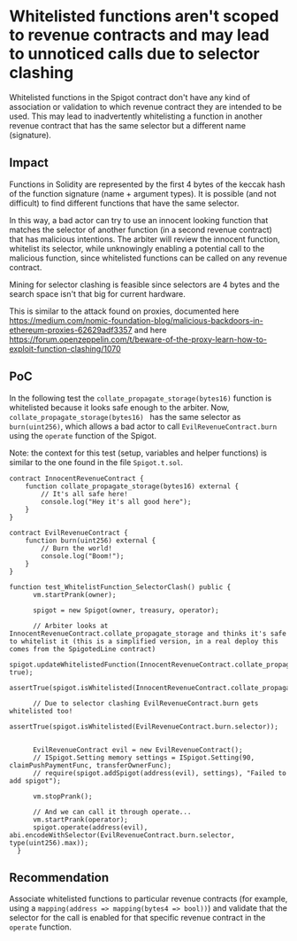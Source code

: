# Whitelisted functions aren't scoped to revenue contracts and may lead to unnoticed calls due to selector clashing

Whitelisted functions in the Spigot contract don't have any kind of association or validation to which revenue contract they are intended to be used. This may lead to inadvertently whitelisting a function in another revenue contract that has the same selector but a different name (signature).

## Impact

Functions in Solidity are represented by the first 4 bytes of the keccak hash of the function signature (name + argument types). It is possible (and not difficult) to find different functions that have the same selector.

In this way, a bad actor can try to use an innocent looking function that matches the selector of another function (in a second revenue contract) that has malicious intentions. The arbiter will review the innocent function, whitelist its selector, while unknowingly enabling a potential call to the malicious function, since whitelisted functions can be called on any revenue contract. 

Mining for selector clashing is feasible since selectors are 4 bytes and the search space isn't that big for current hardware.

This is similar to the attack found on proxies, documented here https://medium.com/nomic-foundation-blog/malicious-backdoors-in-ethereum-proxies-62629adf3357 and here https://forum.openzeppelin.com/t/beware-of-the-proxy-learn-how-to-exploit-function-clashing/1070

## PoC

In the following test the `collate_propagate_storage(bytes16)` function is whitelisted because it looks safe enough to the arbiter. Now, `collate_propagate_storage(bytes16) ` has the same selector as `burn(uint256)`, which allows a bad actor to call `EvilRevenueContract.burn` using the `operate` function of the Spigot.

Note: the context for this test (setup, variables and helper functions) is similar to the one found in the file `Spigot.t.sol`.

```
contract InnocentRevenueContract {
    function collate_propagate_storage(bytes16) external {
        // It's all safe here!
        console.log("Hey it's all good here");
    }
}

contract EvilRevenueContract {
    function burn(uint256) external {
        // Burn the world!
        console.log("Boom!");
    }
}

function test_WhitelistFunction_SelectorClash() public {
      vm.startPrank(owner);
      
      spigot = new Spigot(owner, treasury, operator);
      
      // Arbiter looks at InnocentRevenueContract.collate_propagate_storage and thinks it's safe to whitelist it (this is a simplified version, in a real deploy this comes from the SpigotedLine contract)
      spigot.updateWhitelistedFunction(InnocentRevenueContract.collate_propagate_storage.selector, true);
      assertTrue(spigot.isWhitelisted(InnocentRevenueContract.collate_propagate_storage.selector));
      
      // Due to selector clashing EvilRevenueContract.burn gets whitelisted too!
      assertTrue(spigot.isWhitelisted(EvilRevenueContract.burn.selector));
      
      
      EvilRevenueContract evil = new EvilRevenueContract();
      // ISpigot.Setting memory settings = ISpigot.Setting(90, claimPushPaymentFunc, transferOwnerFunc);
      // require(spigot.addSpigot(address(evil), settings), "Failed to add spigot");
      
      vm.stopPrank();
              
      // And we can call it through operate...
      vm.startPrank(operator);
      spigot.operate(address(evil), abi.encodeWithSelector(EvilRevenueContract.burn.selector, type(uint256).max));
  }
```

## Recommendation

Associate whitelisted functions to particular revenue contracts (for example, using a `mapping(address => mapping(bytes4 => bool))`) and validate that the selector for the call is enabled for that specific revenue contract in the `operate` function. 

